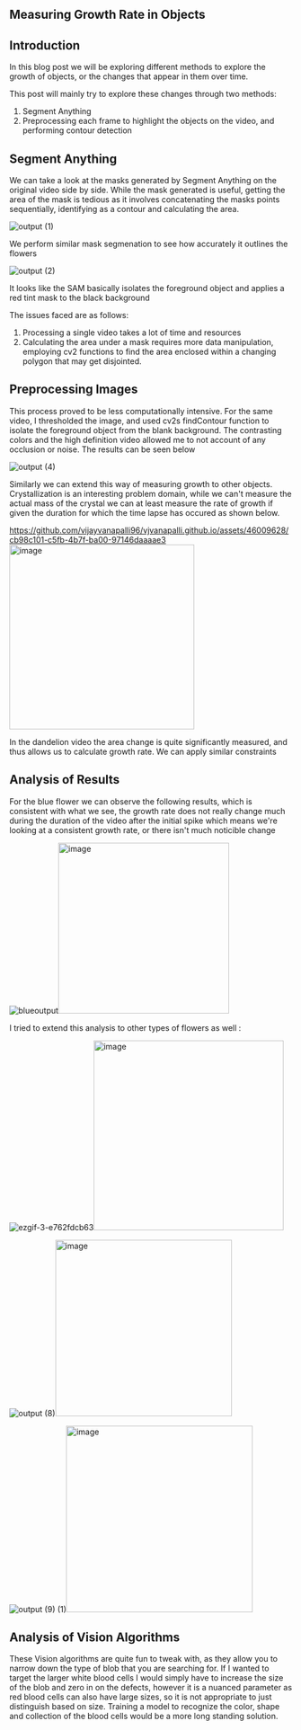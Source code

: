 
## Measuring Growth Rate in Objects

## Introduction 

In this blog post we will be exploring different methods to explore the growth of objects, or the changes that appear in them over time. 

This post will mainly try to explore these changes through two methods:

1. Segment Anything
2. Preprocessing each frame to highlight the objects on the video, and performing contour detection

## Segment Anything 

We can take a look at the masks generated by Segment Anything on the original video side by side. 
While the mask generated is useful, getting the area of the mask is tedious as it involves concatenating the masks points sequentially, identifying as a contour and calculating the area.


![output (1)](https://github.com/vijayvanapalli96/vjvanapalli.github.io/assets/46009628/84d8e6a4-6057-42d4-89b1-a02f950ad264)

We perform similar mask segmenation to see how accurately it outlines the flowers 

![output (2)](https://github.com/vijayvanapalli96/vjvanapalli.github.io/assets/46009628/d17cb4b3-4106-4cba-9c9f-fee01636de89)

It looks like the SAM basically isolates the foreground object and applies a red tint mask to the black background

The issues faced are as follows:
1. Processing a single video takes a lot of time and resources
2. Calculating the area under a mask requires more data manipulation, employing cv2 functions to find the area enclosed within a changing polygon that may get disjointed. 
   
## Preprocessing Images

This process proved to be less computationally intensive.
For the same video, I thresholded the image, and used cv2s findContour function to isolate the foreground object from the blank background. The contrasting colors and the high definition video allowed me to not account of any occlusion or noise. 
The results can be seen below

![output (4)](https://github.com/vijayvanapalli96/vjvanapalli.github.io/assets/46009628/800c4607-5cd2-4d78-93ab-893708316130)





Similarly we can extend this way of measuring growth to other objects. 
Crystallization is an interesting problem domain, while we can't measure the actual mass of the crystal we can at least measure the rate of growth if given the duration for which the time lapse has occured as shown below. 


https://github.com/vijayvanapalli96/vjvanapalli.github.io/assets/46009628/cb98c101-c5fb-4b7f-ba00-97146daaaae3<img width="329" alt="image" src="https://github.com/vijayvanapalli96/vjvanapalli.github.io/assets/46009628/2d99025c-937d-4d44-a65b-ac5b5e8909e4">



In the dandelion video the area change is quite significantly measured, and thus allows us to calculate growth rate.
We can apply similar constraints 
## Analysis of Results 

For the blue flower we can observe the following results, which is consistent with what we see, the growth rate does not really change much during the duration of the video after the initial spike which means we're looking at a consistent growth rate, or there isn't much noticible change


![blueoutput](https://github.com/vijayvanapalli96/vjvanapalli.github.io/assets/46009628/7d32e04f-d856-4fc3-a983-0447407d5926)<img width="304" alt="image" src="https://github.com/vijayvanapalli96/vjvanapalli.github.io/assets/46009628/1fed2127-061b-46e6-a64a-3eb78df7dff2">

I tried to extend this analysis to other types of flowers as well :

![ezgif-3-e762fdcb63](https://github.com/vijayvanapalli96/vjvanapalli.github.io/assets/46009628/d81ce803-01a6-4a45-9f6b-8314ba378fab)<img width="338" alt="image" src="https://github.com/vijayvanapalli96/vjvanapalli.github.io/assets/46009628/6f88c86f-c599-42c8-af57-a080f49852e0">


![output (8)](https://github.com/vijayvanapalli96/vjvanapalli.github.io/assets/46009628/3a721c9e-046a-4f9a-98a4-93ae09232cc4)<img width="314" alt="image" src="https://github.com/vijayvanapalli96/vjvanapalli.github.io/assets/46009628/f1c00258-c2e3-4c9a-8c5f-893420fdd833">



![output (9) (1)](https://github.com/vijayvanapalli96/vjvanapalli.github.io/assets/46009628/5ceacf88-5c5a-42b9-9720-27f73a5ac60c)<img width="332" alt="image" src="https://github.com/vijayvanapalli96/vjvanapalli.github.io/assets/46009628/724e02f3-cff3-4a7a-b4b6-fbec247c9248">




## Analysis of Vision Algorithms
These Vision algorithms are quite fun to tweak with, as they allow you to narrow down the type of blob that you are searching for. If I wanted to target the larger white blood cells I would simply have to increase the size of the blob and zero in on the defects, however it is a nuanced parameter as red blood cells can also have large sizes, so it is not appropriate to just distinguish based on size. 
Training a model to recognize the color, shape and collection of the blood cells would be a more long standing solution. 
